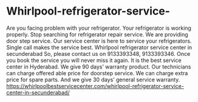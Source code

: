 # Whirlpool-refrigerator-service-
 Are you facing problem with your refrigerator. Your refrigerator is working properly. Stop searching for refrigerator repair service. We are providing door step service. Our service center is here to service your refrigerators.  Single call makes the service best. Whirlpool refrigerator service center in secunderabad So, please contact us on 9133393348, 9133393346. Once you book the service you will never miss it again. It is the best service center in Hyderabad.  We give 90 days’ warranty product. Our technicians can charge offered able price for doorstep service. We can charge extra price for spare parts. And we give 30 days’ general service warranty.   https://whirlpoolbestservicecenter.com/whirlpool-refrigerator-service-center-in-secunderabad/
